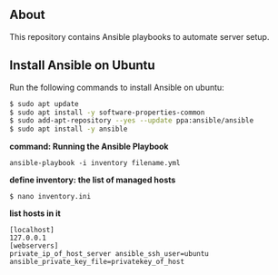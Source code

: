 ## About
This repository contains Ansible playbooks to automate server setup.

## Install Ansible on Ubuntu
Run the following commands to install Ansible on ubuntu:
```bash
$ sudo apt update
$ sudo apt install -y software-properties-common
$ sudo add-apt-repository --yes --update ppa:ansible/ansible
$ sudo apt install -y ansible
```
**command: Running the Ansible Playbook**
```
ansible-playbook -i inventory filename.yml
```
**define inventory: the list of managed hosts**
```
$ nano inventory.ini
```
**list hosts in it**
```
[localhost]
127.0.0.1
[webservers]
private_ip_of_host_server ansible_ssh_user=ubuntu ansible_private_key_file=privatekey_of_host
